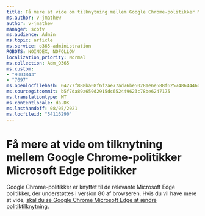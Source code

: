 ```yaml
---
title: Få mere at vide om tilknytning mellem Google Chrome-politikker Microsoft Edge politikker
ms.author: v-jmathew
author: v-jmathew
manager: scotv
ms.audience: Admin
ms.topic: article
ms.service: o365-administration
ROBOTS: NOINDEX, NOFOLLOW
localization_priority: Normal
ms.collection: Adm_O365
ms.custom:
- "9003843"
- "7097"
ms.openlocfilehash: 04277f888ba08f6f2ae77ad76be50281e6e588f62574864446d0d62de6e0401b
ms.sourcegitcommit: b5f7da89a650d2915dc652449623c78be6247175
ms.translationtype: MT
ms.contentlocale: da-DK
ms.lasthandoff: 08/05/2021
ms.locfileid: "54116290"
---
```

# <a name="learn-about-mapping-between-google-chrome-policies-and-microsoft-edge-policies"></a>Få mere at vide om tilknytning mellem Google Chrome-politikker Microsoft Edge politikker

Google Chrome-politikker er knyttet til de relevante Microsoft Edge politikker, der understøttes i version 80 af browseren. Hvis du vil have mere at vide, [skal du se Google Chrome Microsoft Edge at ændre politiktilknytning.](https://go.microsoft.com/fwlink/?linkid=2141933)
